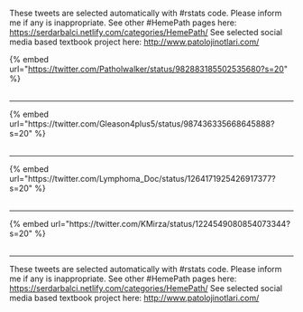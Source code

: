 

These tweets are selected automatically with #rstats code. Please inform me if any is inappropriate.
See other #HemePath pages here: https://serdarbalci.netlify.com/categories/HemePath/ 
See selected social media based textbook project here: http://www.patolojinotlari.com/

{% embed url="https://twitter.com/Patholwalker/status/982883185502535680?s=20" %}<br>
<br>
<hr>
{% embed url="https://twitter.com/Gleason4plus5/status/987436335668645888?s=20" %}<br>
<br>
<hr>
{% embed url="https://twitter.com/Lymphoma_Doc/status/1264171925426917377?s=20" %}<br>
<br>
<hr>
{% embed url="https://twitter.com/KMirza/status/1224549080854073344?s=20" %}<br>
<br>
<hr>


These tweets are selected automatically with #rstats code. Please inform me if any is inappropriate.
See other #HemePath pages here: https://serdarbalci.netlify.com/categories/HemePath/ 
See selected social media based textbook project here: http://www.patolojinotlari.com/
